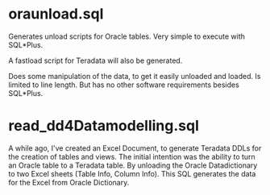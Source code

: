oraunload.sql
=============
Generates unload scripts for Oracle tables. Very simple to execute with SQL*Plus.

A fastload script for Teradata will also be generated.

Does some manipulation of the data, to get it easily unloaded and loaded.
Is limited to line length. But has no other software requirements besides SQL*Plus.

read_dd4Datamodelling.sql
=========================
A while ago, I've created an Excel Document, to generate Teradata DDLs for the creation of tables and views.
The initial intention was the ability to turn an Oracle table to a Teradata table.
By unloading the Oracle Datadictionary to two Excel sheets (Table Info, Column Info).
This SQL generates the data for the Excel from Oracle Dictionary.
